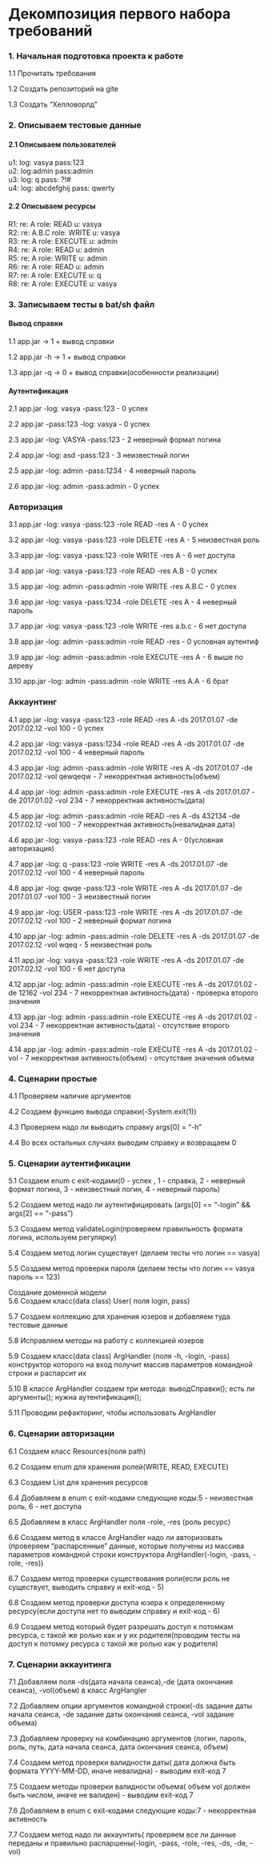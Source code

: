 # Декомпозиция первого набора требований  
 ### 1. Начальная подготовка проекта к работе
 
  1.1 Прочитать требования
 
  1.2 Создать репозиторий на gite
 
  1.3 Создать “Хелловорлд”
 
 ### 2. Описываем тестовые данные
 #### 2.1 Описываем пользователей
 
   u1: log: vasya pass:123  
   u2: log:admin pass:admin  
   u3: log: q pass: ?!#  
   u4: log: abcdefghij pass: qwerty  
 
 #### 2.2 Описываем ресурсы
 
   R1: re: A role: READ u: vasya  
   R2: re: A.B.C role: WRITE u: vasya  
   R3: re: A role: EXECUTE u: admin  
   R4: re: A role: READ u: admin  
   R5: re: A role: WRITE u: admin  
   R6: re: A role: READ u: admin  
   R7: re: A role: EXECUTE u: q  
   R8: re: A role: EXECUTE u: vasya 
 
 ### 3. Записываем тесты в bat/sh файл
 #### Вывод справки  
   1.1 app.jar  -> 1 + вывод справки  

   1.2 app.jar -h  -> 1 + вывод справки  

   1.3 app.jar -q  -> 0 + вывод справки(особенности реализации)  
 
 #### Аутентификация
   2.1 app.jar -log: vasya -pass:123 - 0 успех  
 
   2.2 app.jar -pass:123 -log: vasya - 0 успех  
 
   2.3 app.jar -log: VASYA -pass:123 - 2 неверный формат логина  
 
   2.4 app.jar -log: asd -pass:123 - 3 неизвестный логин  
 
   2.5 app.jar -log: admin -pass:1234 - 4 неверный пароль  
 
   2.6 app.jar -log: admin -pass:admin - 0 успех  
 
 ### Авторизация
   3.1 app.jar -log: vasya -pass:123 -role READ -res A - 0 успех  
 
   3.2 app.jar -log: vasya -pass:123 -role DELETE -res A - 5 неизвестная роль 
  
   3.3 app.jar -log: vasya -pass:123 -role WRITE -res A - 6 нет доступа  
 
   3.4 app.jar -log: vasya -pass:123 -role READ -res A.B - 0 успех  
 
   3.5 app.jar -log: admin -pass:admin -role WRITE -res A.B.C - 0 успех  
 
   3.6 app.jar -log: vasya -pass:1234 -role DELETE -res A - 4 неверный пароль  
 
   3.7 app.jar -log: vasya -pass:123 -role WRITE -res a.b.c - 6  нет доступа  
 
   3.8 app.jar -log: admin -pass:admin -role READ -res - 0 условная аутентиф  
 
   3.9 app.jar -log: admin -pass:admin -role EXECUTE -res A - 6 выше по дереву  
 
   3.10 app.jar -log: admin -pass:admin -role WRITE -res A.A - 6 брат  

### Аккаунтинг
  4.1 app.jar -log: vasya -pass:123 -role READ -res A  -ds 2017.01.07 -de 2017.02.12 -vol 100  - 0 успех  

  4.2 app.jar -log: vasya -pass:1234 -role READ -res A  -ds 2017.01.07 -de 2017.02.12 -vol 100 - 4 неверный пароль  

  4.3 app.jar -log: admin -pass:admin -role WRITE -res A  -ds 2017.01.07 -de 2017.02.12 -vol qewqeqw - 7 некорректная активность(объем)  

  4.4 app.jar -log: admin -pass:admin -role EXECUTE -res A  -ds 2017.01.07 -de 2017.01.02 -vol 234 - 7 некорректная активность(дата)  

  4.5 app.jar -log: admin -pass:admin -role READ -res A  -ds 432134 -de 2017.02.12 -vol 100 - 7 некорректная активность(невалидная дата)  

  4.6 app.jar -log: vasya -pass:123 -role READ -res A  - 0(условная авторизация)  

  4.7 app.jar -log: q -pass:123 -role WRITE -res A -ds 2017.01.07 -de 2017.02.12 -vol 100  - 4 неверный пароль  

  4.8 app.jar -log: qwqe -pass:123 -role WRITE -res A -ds 2017.01.07 -de 2017.01.07 -vol 100  - 3 неизвестный логин  

  4.9 app.jar -log: USER -pass:123 -role WRITE -res A -ds 2017.01.07 -de 2017.02.12 -vol 100  - 2 неверный формат логина  

  4.10 app.jar -log: admin -pass:admin -role DELETE -res A -ds 2017.01.07 -de 2017.02.12 -vol wqeq  - 5 неизвестная роль  

  4.11 app.jar -log: vasya -pass:123 -role WRITE -res A -ds 2017.01.07 -de 2017.02.12 -vol 100  - 6 нет доступа  

  4.12 app.jar -log: admin -pass:admin -role EXECUTE -res A  -ds 2017.01.02  -de 12162  -vol 234 - 7 некорректная активность(дата) - проверка второго значения  

  4.13 app.jar -log: admin -pass:admin -role EXECUTE -res A  -ds 2017.01.02    -vol 234 - 7 некорректная активность(дата) - отсутствие второго значения  

  4.14 app.jar -log: admin -pass:admin -role EXECUTE -res A  -ds 2017.01.02   -vol  - 7 некорректная активность(объем) - отсутствие значения объема  

### 4. Сценарии простые
  4.1 Проверяем наличие аргументов  

  4.2 Создаем функцию вывода справки(-System.exit(1))  

  4.3 Проверяем надо ли выводить справку args[0] = “-h”  

  4.4 Во всех остальных случаях выводим справку и возвращаем 0  

### 5. Сценарии аутентификации
  5.1 Создаем enum с exit-кодами(0 - успех , 1 - справка, 2 - неверный формат логина, 3 - неизвестный логин, 4 - неверный пароль)  

  5.2 Создаем метод надо ли аутентифицировать (args[0] == “-login” && args[2] == “-pass”)  

  5.3 Создаем метод validateLogin(проверяем правильность формата логина, используем регулярку)  

  5.4 Создаем метод логин существует (делаем тесты что логин == vasya)  

  5.5 Создаем метод проверки пароля (делаем тесты что логин == vasya пароль == 123)  

 Создание доменной модели  
  5.6 Создаем класс(data class) User( поля login, pass)  

  5.7 Создаем коллекцию для хранения юзеров и добавляем туда тестовые данные  

  5.8 Исправляем методы на работу с коллекцией юзеров  

  5.9 Создаем класс(data class) ArgHandler (поля  -h, -login, -pass) конструктор которого на вход получит массив параметров командной строки и распарсит их  

  5.10 В классе ArgHandler создаем три метода:
	выводСправки(); есть ли аргументы(); нужна аутентификация();  

  5.11 Проводим рефакторинг, чтобы использовать ArgHandler  

### 6. Сценарии авторизации
  6.1 Создаем класс Resources(поля path)   

  6.2 Создаем enum для хранения ролей(WRITE, READ, EXECUTE)  

  6.3 Создаем List для хранения ресурсов  

  6.4 Добавляем в enum c exit-кодами следующие коды:5 - неизвестная роль, 6 - нет доступа  

  6.5 Добавляем в класс ArgHandler поля -role, -res (роль ресурс)  

  6.6 Создаем метод в классе ArgHandler надо ли авторизовать  (проверяем “распарсенные” данные, которые получены из массива параметров командной строки конструктора ArgHandler(-login, -pass, -role, -res))  

  6.7 Создаем метод проверки существования роли(если роль не существует, выводить справку и exit-код - 5)  

  6.8 Создаем метод проверки доступа юзера к определенному ресурсу(если доступа нет то выводим справку и exit-код - 6)  

  6.9 Создаем метод который будет разрешать доступ к потомкам ресурса, с такой же ролью как и у их родителя(проводим тесты на доступ к потомку  ресурса с такой же ролью как  у родителя)  

### 7. Сценарии аккаунтинга 
  7.1 Добавляем поля -ds(дата начала сеанса),-de (дата окончания сеанса), -vol(объем) в класс ArgHangler  

  7.2 Добавляем опции аргументов командной строки(-ds задание даты начала сеанса, -de задание даты окончания сеанса, -vol задание объема)   

  7.3 Добавляем проверку на комбинацию аргументов (логин, пароль, роль, путь, дата начала сеанса, дата окончания сеанса, объем)  

  7.4 Создаем метод проверки валидности даты( дата должна быть формата YYYY-MM-DD, иначе невалидна) - выводим exit-код 7  

  7.5 Создаем методы проверки валидности объема( объем vol должен быть числом, иначе не валиден) - выводим exit-код 7  

  7.6 Добавляем в enum c exit-кодами следующие коды:7 - некорректная активность  

  7.7 Создаем метод надо ли аккаунтить( проверяем все ли данные переданы и правильно распаршены(-login, -pass, -role, -res, -ds, -de, -vol)   
